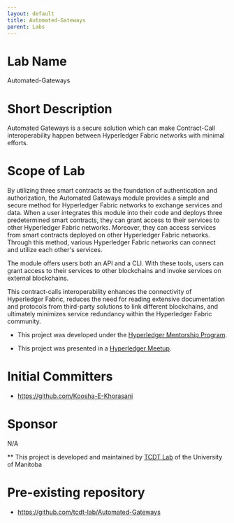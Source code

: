 ```yaml
---
layout: default
title: Automated-Gateways
parent: Labs
---
```


# Lab Name
 Automated-Gateways
# Short Description
Automated Gateways is a secure solution which can make Contract-Call interoperability happen between Hyperledger Fabric networks with minimal efforts. 

# Scope of Lab
By utilizing three smart contracts as the foundation of authentication and authorization, the Automated Gateways module provides a simple and secure method for Hyperledger Fabric networks to exchange services and data. When a user integrates this module into their code and deploys three predetermined smart contracts, they can grant access to their services to other Hyperledger Fabric networks. Moreover, they can access services from smart contracts deployed on other Hyperledger Fabric networks. Through this method, various Hyperledger Fabric networks can connect and utilize each other's services.

The module offers users both an API and a CLI. With these tools, users can grant access to their services to other blockchains and invoke services on external blockchains.

This contract-calls interoperability enhances the connectivity of Hyperledger Fabric, reduces the need for reading extensive documentation and protocols from third-party solutions to link different blockchains, and ultimately minimizes service redundancy within the Hyperledger Fabric community.

* This project was developed under the [Hyperledger Mentorship Program](https://wiki.hyperledger.org/display/INTERN/Automated+gateways+through+smart+contracts).

* This project was presented in a [Hyperledger Meetup](https://www.youtube.com/live/zVNNh5OCplM?feature=shared).




# Initial Committers
- https://github.com/Koosha-E-Khorasani



# Sponsor
N/A

** This project is developed and maintained by [TCDT Lab](https://tcdt.ca/) of the University of Manitoba

# Pre-existing repository

- https://github.com/tcdt-lab/Automated-Gateways
